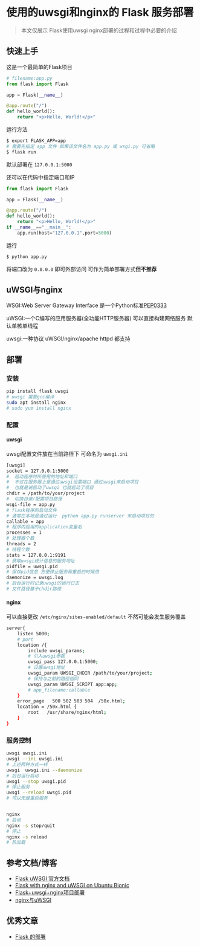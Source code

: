 # 使用的uwsgi和nginx的 Flask 服务部署

> 本文仅展示 Flask使用uwsgi nginx部署的过程和过程中必要的介绍

## 快速上手

这是一个最简单的Flask项目

```python
# filename:app.py
from flask import Flask

app = Flask(__name__)

@app.route("/")
def hello_world():
    return "<p>Hello, World!</p>"
```

运行方法

```bash
$ export FLASK_APP=app
# 需要先指定 app 文件 如果该文件名为 app.py 或 wsgi.py 可省略
$ flask run
```

默认部署在 `127.0.0.1:5000`

还可以在代码中指定端口和IP

```python
from flask import Flask

app = Flask(__name__)

@app.route("/")
def hello_world():
    return "<p>Hello, World!</p>"
if __name__=="__main__":
    app.run(host="127.0.0.1",port=5000)
```

运行
```bash
$ python app.py
```

将端口改为 `0.0.0.0` 即可外部访问 可作为简单部署方式**但不推荐**

## uWSGI与nginx

WSGI:Web Server Gateway Interface 是一个Python标准[PEP0333](https://www.python.org/dev/peps/pep-0333/)

uWSGI:一个C编写的应用服务器(全功能HTTP服务器) 可以直接构建网络服务 默认单核单线程

uwsgi:一种协议 uWSGI/nginx/apache httpd 都支持

## 部署

### 安装

```bash
pip install flask uwsgi
# uwsgi 需要gcc编译
sudo apt install nginx
# sudo yum install nginx
```

### 配置

#### uwsgi

uwsgi配置文件放在当前路径下 可命名为 `uwsgi.ini`

```bash
[uwsgi] 
socket = 127.0.0.1:5000
#  启动程序时所使用的地址和端口
#  不过在服务器上是通过uwsgi设置端口 通过uwsgi来启动项目
#  也就是说启动了uwsgi 也就启动了项目
chdir = /path/to/your/project
#  切换目录/配置项目路径
wsgi-file = app.py
# flask程序的启动文件
# 通常在本地是通过运行  python app.py runserver 来启动项目的
callable = app
# 程序内启用的application变量名
processes = 1
# 处理器个数
threads = 2
# 线程个数
stats = 127.0.0.1:9191
# 获取uwsgi统计信息的服务地址
pidfile = uwsgi.pid
# 保存pid信息 方便停止服务和重启的时候用
daemonize = uwsgi.log
# 后台运行时记录uwsgi的运行日志
# 文件路径基于chdir路径
```

#### nginx

可以直接更改 `/etc/nginx/sites-enabled/default` 不然可能会发生服务覆盖

```bash
server{
    listen 5000;
    # port
    location /{
        include uwsgi_params;
        # 引入uwsgi参数
        uwsgi_pass 127.0.0.1:5000;
        # 设置uwsgi地址
        uwsgi_param UWSGI_CHDIR /path/to/your/project;
        # 保持与之前的路径相同
        uwsgi_param UWSGI_SCRIPT app:app;
        # app_filename:callable
    }
    error_page   500 502 503 504  /50x.html;
    location = /50x.html {
        root   /usr/share/nginx/html;
    }
}
```

### 服务控制

```bash
uwsgi uwsgi.ini
uwsgi --ini uwsgi.ini
# 上述两种方式一样
uwsgi  uwsgi.ini --daemonize
# 后台运行启动
uwsgi --stop uwsgi.pid
# 停止服务
uwsgi --reload uwsgi.pid
# 可以无缝重启服务


nginx
# 启动
nginx -s stop/quit
# 停止
nginx -s reload
# 热加载
```

## 参考文档/博客

- [Flask uWSGI 官方文档](https://flask.palletsprojects.com/en/2.0.x/deploying/uwsgi/)
- [Flask with nginx and uWSGI on Ubuntu Bionic](https://www.digitalocean.com/community/tutorials/how-to-serve-flask-applications-with-uswgi-and-nginx-on-ubuntu-18-04)
- [Flask+uwsgi+nginx项目部署](https://blog.csdn.net/hit0803107/article/details/53264066)
- [nginx与uWSGI](https://blog.csdn.net/dqchouyang/article/details/81639788)

## 优秀文章

- [Flask 的部署](https://windard.com/project/2016/12/01/Deploy-Flask-APP)